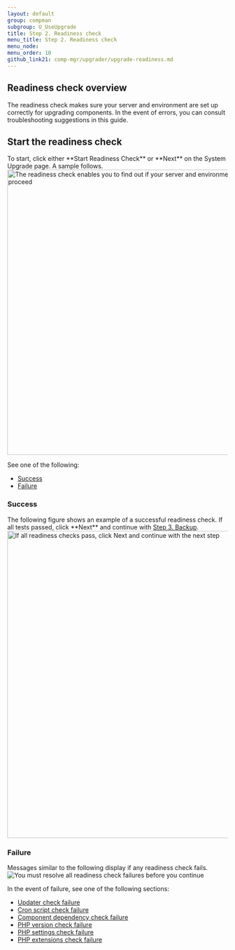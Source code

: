 ```yaml
---
layout: default 
group: compman
subgroup: U_UseUpgrade
title: Step 2. Readiness check
menu_title: Step 2. Readiness check
menu_node: 
menu_order: 10
github_link21: comp-mgr/upgrader/upgrade-readiness.md
---
```



<h2 id="upgrade-readiness-over">Readiness check overview</h2>
The readiness check makes sure your server and environment are set up correctly for upgrading components. In the event of errors, you can consult troubleshooting suggestions in this guide.

<h2 id="compman-readiness-start">Start the readiness check</h2>
To start, click either **Start Readiness Check** or **Next** on the System Upgrade page. A sample follows.

<img src="{{ site.baseurl }}common/images/upgr_readiness.png" width="650px" alt="The readiness check enables you to find out if your server and environment are ready to proceed">

See one of the following:

*	<a href="#compman-readiness-success">Success</a>
*	<a href="#compman-readiness-fail">Failure</a>

<h3 id="compman-readiness-success">Success</h3>
The following figure shows an example of a successful readiness check. If all tests passed, click **Next** and continue with <a href="{{ site.gdeurl21 }}comp-mgr/upgrader/upgrade-backup.html">Step 3. Backup</a>.

<img src="{{ site.baseurl }}common/images/upgr_readiness-success.png" width="700px" alt="If all readiness checks pass, click Next and continue with the next step">

<h3 id="compman-readiness-fail">Failure</h3>
Messages similar to the following display if any readiness check fails. 

<img src="{{ site.baseurl }}common/images/upgr_readiness-fail.png" alt="You must resolve all readiness check failures before you continue">

In the event of failure, see one of the following sections:

*	<a href="{{ site.gdeurl21 }}comp-mgr/trouble/cman/updater.html">Updater check failure</a>
*	<a href="{{ site.gdeurl21 }}comp-mgr/trouble/cman/cron.html">Cron script check failure</a>
*	<a href="{{ site.gdeurl21 }}comp-mgr/trouble/cman/component-depend.html">Component dependency check failure</a>
*	<a href="{{ site.gdeurl21 }}install-gde/system-requirements.html">PHP version check failure</a>
*	<a href="{{ site.gdeurl21 }}install-gde/trouble/php/tshoot_php-set.html">PHP settings check failure</a>
*	<a href="{{ site.gdeurl21 }}install-gde/system-requirements.html">PHP extensions check failure</a>